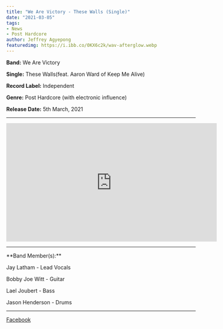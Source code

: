 ```yaml
---
title: "We Are Victory - These Walls (Single)"
date: "2021-03-05"
tags:
- News
- Post Hardcore
author: Jeffrey Agyepong
featuredimg: https://i.ibb.co/0KX6c2k/wav-afterglow.webp
---
```


**Band:** We Are Victory

**Single:** These Walls(feat. Aaron Ward of Keep Me Alive)

**Record Label:** Independent

**Genre:** Post Hardcore (with electronic influence)

**Release Date:** 5th March, 2021

<hr>
<div class="video-container"> <iframe src="https://www.youtube.com/embed/YFhV13_vsOI" width="560" height="315" frameborder="0"></iframe></div>

<hr>
**Band Member(s):**


Jay Latham - Lead Vocals

Bobby Joe Witt - Guitar

Lael Joubert - Bass

Jason Henderson - Drums

<hr>


[Facebook](https://web.facebook.com/WeAreVictoryMusic)

